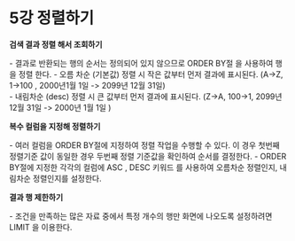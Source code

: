 # 5강 정렬하기

**검색 결과 정렬 해서 조회하기**

\-  결과로 반환되는 행의 순서는 정의되어 있지 않으므로  ORDER BY절 을 사용하여 행을  정렬 한다.
\-  오름 차순 (기본값) 정렬 시  작은 값부터 먼저 결과에 표시된다.
 (A->Z, 1→100 , 2000년1월 1일 -> 2099년 12월 31일)  
\-  내림차순 (desc) 정렬 시  큰 값부터 먼저 결과에 표시된다.
 (Z→A, 100→1, 2099년12월 31일 -> 2000년 1월 1일 )



**복수 컬럼을 지정해 정렬하기**

\- 여러 컬럼을 ORDER BY절에 지정하여 정렬 작업을 수행할 수 있다. 이 경우 첫번째 정렬기준 값이 동일한 경우 두번째 정렬 기준값을 확인하여 순서를 결정한다.
\- ORDER BY절에 지정한 각각의 컬럼에  ASC ,  DESC 키워드 를 사용하여 오름차순 정렬인지, 내림차순 정렬인지를 설정한다.



**결과 행 제한하기**

\-  조건을 만족하는 많은 자료 중에서 특정 개수의 행만 화면에 나오도록 설정하려면  LIMIT 을 이용한다.